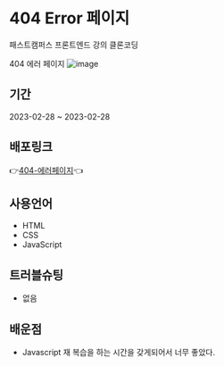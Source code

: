 # 404 Error 페이지

패스트캠퍼스 프론트엔드 강의 클론코딩

404 에러 페이지 
![image](https://github.com/KyoJin-Hwang/404error-clone-front/assets/84490050/17375b9b-afef-43f1-a20e-c32d6312fe18)

## 기간

2023-02-28 ~ 2023-02-28

## 배포링크

👉<a href='https://kyojin-hwang.github.io/404error-clone-front'>404-에러페이지</a>👈

## 사용언어

- HTML
- CSS
- JavaScript

## 트러블슈팅

- 없음

## 배운점

- Javascript 재 복습을 하는 시간을 갖게되어서 너무 좋았다.
